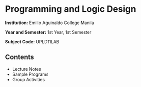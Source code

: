 # Programming and Logic Design
**Institution:** Emilio Aguinaldo College Manila

**Year and Semester:** 1st Year, 1st Semester

**Subject Code:** UPLD11LAB

## Contents

 - Lecture Notes
 - Sample Programs
 - Group Activities

